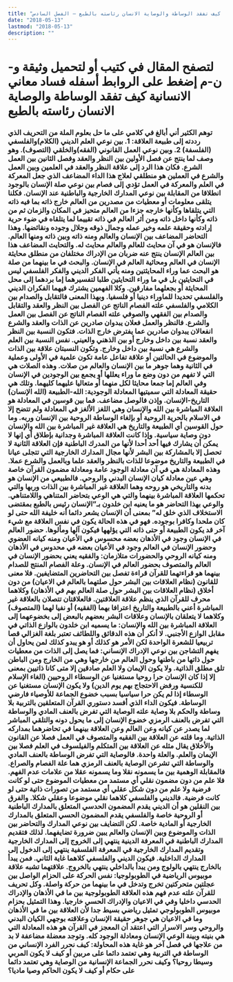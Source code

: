 ```yaml
---
title: "فساد معاني الانسانية، كيف تفقد الوساطة والوصاية الانسان رئاسته بالطبع – الفصل السادس"
date: "2018-05-13"
lastmod: "2018-05-13"
description: ""
---
```

# **لتصفح المقال في كتيب أو لتحميل وثيقة و-ن-م إضغط على الروابط أسفله** **فساد معاني الانسانية كيف تفقد الوساطة والوصاية الانسان رئاسته بالطبع**

### توهم الكثير أني أبالغ في كلامي على ما حل بعلوم الملة من التحريف الذي رددته إلى طبيعة العلاقة: 1. بين نوعي العلم الديني (الكلام)والفلسفي (الفلسفة) 2. وبين نوعي العمل القانوني (الفقه)والخلقي (التصوف). وهو وصف لما ينتج عن فصل الأولين بين النظر والعقد وفصل الثانين بين العمل الشرع. فكان هذا الرد إلى علاقة النظر والعقد في العلمين وبين العمل والشرع في العملين هو منطلقي لعلاج هذا الداء المضاعف الذي جعل المعركة في العلم والمعركة في العمل تؤدي إلى فصام بين نوعي صلة الإنسان بالوجود انطلاقا من المقابلة بين نوعي المدارك الخارجية والباطنية عند الإنسان. فكلنا يتلقى معلومات أو معطيات من مصدرين من العالم خارج ذاته بما فيه ذاته التي يتلقاها وكأنها خارجه جزءا من العالم متحيز في المكان والزمان ثم من ذاته وكأنها داخل ذاته ومن أثر العالم في ذاته تقييما لما يتلقاه في ضوء حرية إرادته وحقيقة علمه وخير عمله وجمال ذوقه وجلال وجوده ونقائضها. وهذا التحاضر المضاعف بين الإنسان والعالم ومنه ذاته وبين ذاته ومنها العالم. فالإنسان هو في آن محايث للعالم والعالم محايث له. والتحايث المضاعف هذا بين العالم الإنسان ينتج عنه ضربان من الإدراك مختلفان من منطلق محايثة الإنسان في العالم ومحاثية العالم في الإنسان. والبحث في ما بينهما من صلة هو البحث عما وراء المحايثتين ومنه يأتي الفكر الديني والفكر الفلسفي ليس في التحايثين بل في ما وراء التحايثين طلبا لتفسيرهما إما بردهما إلى محل المحايثة أو بجعلهما مفارقين. وكلا الفهمين يشترك فيهما الفكران الديني والفلسفي تحديدا للماوراء دينيا أو فلسفيا. وبهذا المعنى فالتقابل والصدام بين الكلامي والفلسفي علته الفصام الناتج عن الفصل بين النظر والعقد والتقابل والصدام بين الفقهي والصوفي علته الفصام الناتج عن الفصل بين العمل والشرع. فالنظر والعمل فعلان يبدوان صادرين عن الذات والعقد والشرع انفعالان يبدوان صادرين عما يفترض خارج الذات. فتكون النسبة بين النظر والعقد نسبة بين داخل وخارج أو بين الذهني والعيني. نفس النسبة بين العلم والشرع هي نسبة بين داخل وخارج. وتكون النسبتان علاقة بين الذات والموضوع في الحالتين أو علاقة تفاعل عامة تكون علمية في الأولى وعملية في الثانية وهما جوهر ما بين الإنسان والعالم من صلات. وهذه الصلات هي التي لا تفهم من دون وضع ما وراء يعللها أو يجمع بين الوجودين في الإنسان وفي العالم إما جمعا محايثا لكل منهما أو متعاليا عليهما كليهما. وتلك هي حقيقة المعادلة التي سميتيها المعادلة الوجودية: الله-الطبيعة (الله الإنسان) التاريخ-الإنسان. وإذن فالوصل مضاعف. فما بين قوسين في المعادلة هو العلاقة المباشرة بين الله والإنسان وهي اللغز الألغز في المعادلة ولم تتضح إلا في الاسلام بالحرية الروحية أو بإلغاء الوساطة الروحية بين الإنسان وربه. وما حول القوسين أي الطبيعة والتاريخ هي العلاقة غير المباشرة بين الله والإنسان دون وصاية سياسية. وإذا كانت العلاقة المباشرة وجدانية بإطلاق أي إنها لا يمكن أن يشارك فيها أحد أحدا لأنها من المدرك الباطنية فإن العلاقة الثانية لا تحصل إلا بالمشاركة بين البشر لأنها مجال المدارك الخارجية التي تتجلى عيانا في الطبيعة والتاريخ موضوعا للذات بالنظر والعقد علما وبالعمل والشرع عملا. وهذه المعادلة هي في آن معادلة الوجود عامة ومعادلة مضمون القرآن خاصة وهي عين معادلة كيان الإنسان البدني والروحي. فالطبيعي من الإنسان هو بدنه والتاريخي هو روحه وهما العلاقة غير المباشرة بين الذات وربها والتي تحكمها العلاقة المباشرة بينهما والتي هي الوعي بتحاضر المتناهي واللامتناهي. والوعي بهذا التحاضر هو ما يعنيه ابن خلدون بـ”الإنسان رئيس بالطبع بمقتضى الاستخلاف الذي خلق له” بمعنى أن الإنسان يشعر دائما أنه خليفة الله حتى لو كان ملحدا وكافرا بوجوده. فهو في هذه الحالة يكون في نفس العلاقة مع شيء آخر قد يكون الطبيعة أو حتى ذاته التي يؤلهها فيكون آلها ومألوها. حضور العالم في الإنسان وجود في الأذهان بعضه محسوس في الأعيان ومنه كيانه العضوي وحضور الإنسان في العالم وجود في الأعيان بعضه في محدوس في الأذهان ومنه كيانه الروحي والحضورات متلازمان: والفقيه يعني بحضور الإنسان في العالم والمتصوف بحضور العالم في الإنسان. وعلة الفصام المنتج للصدام بينهما هو قراءتهما للقرآن قراءة تفصل بين التحاضرين المتضايفين. فلا معنى للقانون (نظام العلاقات بين البشر حول صلتهما بالعالم في الاعيان) من دون أخلاق (نظام العلاقات بين البشر حول صلة العالم بهم في الأذهان) وكلاهما محرف للقرآن الذي ينظم علاقة العلاقتين. فالعلاقتان تتصلان بالعلاقة غير المباشرة أعني بالطبيعة والتاريخ اعترافا بهما (الفقيه) أو نفيا لهما (المتصوف) وكلاهما لا يتعلقان بالإنسان وعلاقات البشر بعضهم بالبعض إلى بخضوعهما إلى العلاقة المباشرة بين الله والإنسان: ما يسميه ابن خلدون بالوازع الذاتي في مقابل الوازع الأجنبي. لا أنكر أن هذه الدقائق واللطائف تعتبر بلغة الغزالي قصا تربيعيا للشعرة الواحدة لكن الأمر هو كذلك أو هو يبدو كذلك لمن يحاول أن يفهم التشاجن بين نوعي الإدراك الإنساني: فما يصل إلى الذات من معطيات حول ذاتها من باطنها وحول العالم من خارجها وهي من الخارج ومن الباطن تلق مطلق الذاتية. ولا يكون الإيمان ولا العلم صادقين إلا متى كانا ذاتيين بمعنى إلا إذا كان الإنسان حرا روحيا مستغنيا عن الوسطاء الروحيين (الغاء الإسلام للكنسية ورفض الاحتجاج بهم يوم الدين) ولا يكون الإنسان مستغنيا عن الوسطاء إذا لم يكن حرا سياسيا بسبب خضوع الجماعة للأوصياء فارضي الوساطة. فيكون الداء الذي أفسد دستوري القرآن المتعلقين بالتربية بلا وساطة والحكم بلا وصاية علته الوصاية التي تفرض بالعنف المادي والوساطة التي تفرض بالعنف الرمزي خضوع الإنسان إلى ما يحول دونه والتلقي المباشر لما يصدر عن كيانه وعن العالم وعن العلاقة بينهما في تحاضرهما بمداركه الذاتية. وما قلته عن العلاقة بين الفقيه والمتصوف في العمل فصلا عن القانون والأخلاق يقال مثله عن العلاقة بين المتكلم والفيلسوف في العلم فصلا بين الإيمان والعلم. والعلة واحدة. فالوصاية التي تفرض الوساطة بالعنف المادي والوساطة التي تشرعن الوصاية بالعنف الرمزي هما علة الفصام والصراع. فالمقابلة الوهمية بين ما يسمونه نقلا وما يسمونه عقلا من علامات عدم الفهم. فلا علم من دون مضمون نقلي أي مستمد من معطيات الموضوع حتى لو كانت فرضية ولا علم من دون شكل عقلي أي مستمد من تصورات ذاتية حتى لو كانت فرضية. فالديني والفلسفي كلاهما نقلي موضوعا وعقلي شكلا. والفرق بين النقلين هو أن الديني يقدم المضمون الحدسي المتعلق بالمدارك الباطنية أو الروحية خاصة والفلسفي يقدم المضمون الحسي المتعلق بالمدارك الخارجية أو المادية خاصة. لكن التضايف بين نوعي المدارك والتحاضر بين الذات والموضوع وبين الإنسان والعالم يبين ضرورة تضايفهما. لذلك فتقديم المدارك الباطنية في المعرفة الدينية ينتهي إلى الخروج إلى المدارك الخارجية وتقديم المدارك الخارجية في المعرفة الفلسفية ينتهي إلى الدخول إلى المدارك الداخلية. فيكون الديني والفلسفي كلاهما غاية الثاني. فمن يبدأ بالخارج ينتهي بالولوج ومن يبدأ بالداخلي ينتهي بالخروج. علاقتهما تشبه علاقة موبيوس الرياضية في الطوبولوجيا: نفس الحركة على الحزام الواصل بين عجلتين متحركتين تخرج وتدخل في ما بينهما من حركة واصلة. وكل تحريف للقرآن علته عدم فهم هذه العلاقة الطوبولوجية بين ما في الأذهان والإدراك الحدسي داخليا وفي في الاعيان والإدراك الحسي خارجيا. وهذا التمثيل بحزام موبيوس الطوبولوجي تمثيل رياضي بسيط جدا لأن العلاقة بين ما في الأذهان وما في الاعيان هي جوهر حقيقة الإنسان وعلاقته بوجهي الكيان البدني والروحي وسر الاسرار التي اعتقد أن المعجز في القرآن هو هذه المعادلة التي هي بنيته وبينة الوعي الإنسان ومعادلة الوجود كله. وتوجد معضلة مضاعفة لا بد من علاجها في فصل آخر هو غاية هذه المحاولة: كيف نحرر الفرد الإنساني من الوساطة في التربية وهي تعتمد دائما على مربين أو كيف لا يكون المربي وسيطا روحيا؟ وكيف نحرر الجماعة الإنسانية من الوصاية وهي تعتمد دائما على حكام أو كيف لا يكون الحاكم وصيا ماديا؟

###